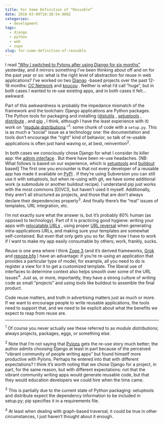 ```yaml
---
title: For Some Definition of “Reusable”
date: 2010-03-09T18:38:54.000Z
categories:
  - development
tags:
  - django
  - python
  - web
  - zope
slug: for-some-definition-of-reusable
---
```

I read [“Why I switched to Pylons after using Django for six months”][1]  yesterday, and it mirrors something I’ve been thinking about off and on for the past year or so: what is the right level of abstraction for reuse in web applications? I’ve worked on two [Django][2] -based projects over the past 12-18 months: [CC Network][3]  and [koucou][4] . Neither is what I’d call “huge”, but in both cases I wanted to re-use existing apps, and in both cases it felt… awkward.

Part of this awkwardness is probably the impedance mismatch of the framework and the toolchain: Django applications are Python packages. The Python tools for packaging and installing ([distutils][5] , [setuptools][6] , [distribute][7] , and [pip][8] , I think, although I have the least experience with it) work on “[module distributions][9] “<sup>1</sup>: some chunk of code with a `setup.py`. This is as much a “social” issue as a technology one: the documentation and tools don’t encourage the “right” kind of behavior, so talk of re-usable applications is often just hand waving or, at best, reinvention<sup>2</sup>.

In both cases we consciously chose Django for what I consider its killer app: the [admin interface][10] . But there have been re-use headaches. [NB: What follows is based on our experience, which is [setuptools][6]  and [buildout][11]  based] The first one you encounter is that not every developer of a reusable app has made it available on [PyPI][12] . If they’re using Subversion you can still use it with setuptools, but when re-using with git, we have some additional work (a submodule or another buildout recipe). I understand pip just works with the most commons [D]VCS, but haven’t used it myself. Additionally, they aren’t all structured as projects, and those that are don’t always declare their dependencies properly<sup>3</sup>. And finally there’s the “real” issues of templates, URL integration, etc.

I’m not exactly sure what the answer is, but it’s probably 80% human (as opposed to technology). Part of it is practicing good hygiene: writing your apps with [relocatable URLs][13] , using proper [URL reversal][14]  when generating intra-applications URLs, and making sure your templates are somewhat self-contained. But even that only gets you so far. Right now I have to work if I want to make my app easily consumable by others; work, frankly, sucks.

Reuse is one area where I think [Zope 3][15]  (and it’s derived frameworks, [Grok][16]  and [repoze.bfg][17] ) have an advantage: if you’re re-using an application that provides a particular type of model, for example, all you need to do is register a view for it to get a customized template. The liberal use of interfaces to determine context also helps smooth over some of the URL issues<sup>4</sup>. Just as, or more, importantly, they have a strong culture of writing code as small “projects” and using tools like buildout to assemble the final product.

Code reuse matters, and truth in advertising matters just as much or more. If we want to encourage people to write reusable applications, the tools need to support that, and we need to be explicit about what the benefits we expect to reap from reuse are.

---

<sup>1</sup> Of course you never actually see these referred to as _module distributions_; always projects, packages, eggs, or something else.

<sup>2</sup> Note that I’m not saying that [Pylons][18]  gets the re-use story much better; the author admits choosing Django at least in part because of the perceived “vibrant community of people writing apps” but found himself more productive with Pylons. Perhaps he entered into that with different expectations? I think it’s worth noting that we chose Django for a project, in part, for the same reason, but with different expectations: not that the vibrant community writing apps would generate reusable code, but that they would education developers we could hire when the time came.

<sup>3</sup> This is partially due to the current state of Python packaging: setuptools and distribute expect the dependency information to be included in setup.py; pip specifies it in a requirements file.

<sup>4</sup> At least when dealing with graph-based traversal; it could be true in other circumstances, I just haven’t thought about it enough.



 [1]: http://www.mutualinformation.org/2010/03/why-i-switched-to-pylons-after-using-django-for-six-months/
 [2]: http://djangoproject.com/
 [3]: https://creativecommons.net/
 [4]: http://koucou.com/
 [5]: http://www.python.org/doc/current/library/distutils.html
 [6]: http://pypi.python.org/pypi/setuptools
 [7]: http://pypi.python.org/pypi/distribute
 [8]: http://pip.openplans.org/
 [9]: http://www.python.org/doc/current/distutils/introduction.html#distutils-specific-terminology
 [10]: http://docs.djangoproject.com/en/1.1/ref/contrib/admin/
 [11]: http://buildout.org/
 [12]: http://pypi.python.org/
 [13]: http://www.chipx86.com/blog/2008/04/03/django-development-with-djblets-unrooting-your-urls/
 [14]: http://docs.djangoproject.com/en/1.1/topics/http/urls/#reverse
 [15]: http://en.wikipedia.org/wiki/Zope_3
 [16]: http://grok.zope.org/
 [17]: http://bfg.repoze.org/
 [18]: http://pylonshq.com/
